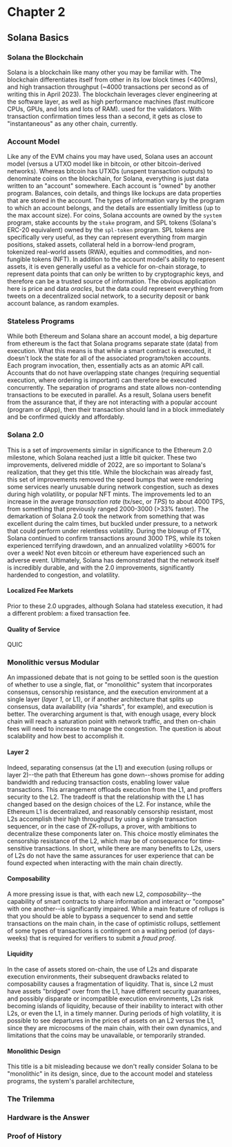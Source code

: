 # Chapter 2
## Solana Basics

### Solana the Blockchain
Solana is a blockchain like many other you may be familiar with. The blockchain differentiates itself from other in its low block times (<400ms), and high transaction throughput (~4000 transactions per second as of writing this in April 2023). The blockchain leverages clever engineering at the software layer, as well as high performance machines (fast multicore CPUs, GPUs, and lots and lots of RAM). used for the validators. With transaction confirmation times less than a second, it gets as close to "instantaneous" as any other chain, currently. 

### Account Model
Like any of the EVM chains you may have used, Solana uses an account model (versus a UTXO model like in bitcoin, or other bitcoin-derived networks). Whereas bitcoin has UTXOs (unspent transaction outputs) to denominate coins on the blockchain, for Solana, everything is just data written to an "account" somewhere. Each account is "owned" by another program. Balances, coin details, and things like lockups are data properties that are stored in the account. The types of information vary by the program to which an account belongs, and the details are essentially limitless (up to the max account size). For coins, Solana accounts are owned by the `system` program, stake accounts by the `stake` program, and SPL tokens (Solana's ERC-20 equivalent) owned by the `spl-token` program. SPL tokens are specifically very useful, as they can represent everything from margin positions, staked assets, collateral held in a borrow-lend program, tokenized real-world assets (RWA), equities and commodities, and non-fungible tokens (NFT). In addition to the account model's ability to represent assets, it is even generally useful as a vehicle for on-chain storage, to represent data points that can only be written to by cryptographic keys, and therefore can be a trusted source of information. The obvious application here is price and data *oracles*, but the data could represent everything from tweets on a decentralized social network, to a security deposit or bank account balance, as random examples.  

### Stateless Programs
While both Ethereum and Solana share an account model, a big departure from ethereum is the fact that Solana programs separate state (data) from execution. What this means is that while a smart contract is executed, it doesn't lock the state for all of the associated program/token accounts. Each program invocation, then, essentially acts as an atomic API call. Accounts that do not have overlapping state changes (requiring sequential execution, where ordering is important) can therefore be executed concurrently. The separation of programs and state allows non-contending transactions to be executed in parallel. As a result, Solana users benefit from the assurance that, if they are not interacting with a popular account (program or dApp), then their transaction should land in a block immediately and be confirmed quickly and affordably. 

### Solana 2.0
This is a set of improvements similar in significance to the Ethereum 2.0 milestone, which Solana reached just a little bit quicker. These two improvements, delivered middle of 2022, are so important to Solana's realization, that they get this title. While the blockchain was already fast, this set of improvements removed the speed bumps that were rendering some services nearly unusable during network congestion, such as dexes during high volatility, or popular NFT mints. The improvements led to an increase in the average *transaction rate* (tx/sec, or *TPS*) to about 4000 TPS, from something that previously ranged 2000-3000 (>33% faster). The demarkation of Solana 2.0 took the network from something that was excellent during the calm times, but buckled under pressure, to a network that could perform under relentless volatility. During the blowup of FTX, Solana continued to confirm transactions around 3000 TPS, while its token experienced terrifying drawdown, and an annualized volatility >600% for over a week! Not even bitcoin or ethereum have experienced such an adverse event. Ultimately, Solana has demonstrated that the network itself is incredibly durable, and with the 2.0 improvements, significantly hardended to congestion, and volatility.

#### Localized Fee Markets
Prior to these 2.0 upgrades, although Solana had stateless execution, it had a different problem: a fixed transaction fee. 

#### Quality of Service
QUIC

### Monolithic versus Modular
An impassioned debate that is not going to be settled soon is the question of whether to use a single, flat, or "monolithic" system  that incorporates consensus, censorship resistance, and the execution environment at a single layer (*layer 1*, or L1), or if another architecture that splits up consensus, data availability (via "shards", for example), and execution is better. The overarching argument is that, with enough usage, every block chain will reach a saturation point with network traffic, and then on-chain fees will need to increase to manage the congestion. The question is about scalability and how best to accomplish it.

#### Layer 2
Indeed, separating consensus (at the L1) and execution (using rollups or layer 2)--the path that Ethereum has gone down--shows promise for adding bandwidth and reducing transaction costs, enabling lower value transactions. This arrangement offloads execution from the L1, and proffers security to the L2. The tradeoff is that the relationship with the L1 has changed based on the design choices of the L2. For instance, while the Ethereum L1 is decentralized, and reasonably censorship resistant, most L2s accomplish their high throughput by using a single transaction sequencer, or in the case of ZK-rollups, a prover, with ambitions to decentralize these components later on. This choice mostly eliminates the censorship resistance of the L2, which may be of consequence for time-sensitive transactions. In short, while there are many benefits to L2s, users of L2s do not have the same assurances for user experience that can be found expected when interacting with the main chain directly. 

#### Composability
A more pressing issue is that, with each new L2, *composability*--the capability of smart contracts to share information and interact or "compose" with one another--is significantly impaired. While a main feature of rollups is that you should be able to bypass a sequencer to send and settle transactions on the main chain, in the case of optimistic rollups, settlement of some types of transactions is contingent on a waiting period (of days-weeks) that is required for verifiers to submit a *fraud proof*.

#### Liquidity
In the case of assets stored on-chain, the use of L2s and disparate execution environments, their subsequent drawbacks related to composability causes a fragmentation of liquidity. That is, since L2 must have assets "bridged" over from the L1, have different security guarantees, and possibly disparate or incompatible execution environments, L2s risk becoming islands of liquidity, because of their inability to interact with other L2s, or even the L1, in a timely manner. During periods of high volatility, it is possible to see departures in the prices of assets on an L2 versus the L1, since they are microcosms of the main chain, with their own dynamics, and limitations that the coins may be unavailable, or temporarily stranded.

#### Monolithic Design
This title is a bit misleading because we don't really consider Solana to be "monolithic" in its design, since, due to the account model and stateless programs, the system's parallel architecture, 

### The Trilemma

### Hardware is the Answer


### Proof of History


